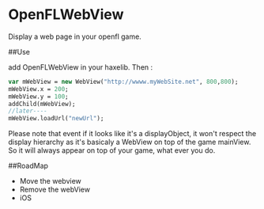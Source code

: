 OpenFLWebView
=============

Display a web page in your openfl game.

##Use

add OpenFLWebView in your haxelib.
Then :

  ```haxe
  var mWebView = new WebView("http://wwww.myWebSite.net", 800,800);
  mWebView.x = 200;
  mWebView.y = 100;
  addChild(mWebView);
  //later----
  mWebView.loadUrl("newUrl");
  ```
Please note that event if it looks like it's a displayObject, it won't respect the display hierarchy as it's basicaly a WebView on top of the game mainView. So it will always appear on top of your game, what ever you do.
  
##RoadMap
* Move the webview
* Remove the webView
* iOS
